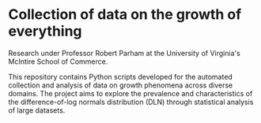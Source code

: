 # Collection of data on the growth of everything

Research under Professor Robert Parham at the University of Virginia's McIntire School of Commerce.

This repository contains Python scripts developed for the automated collection and analysis of data on growth phenomena across diverse domains. The project aims to explore the prevalence and characteristics of the difference-of-log normals distribution (DLN) through statistical analysis of large datasets.
